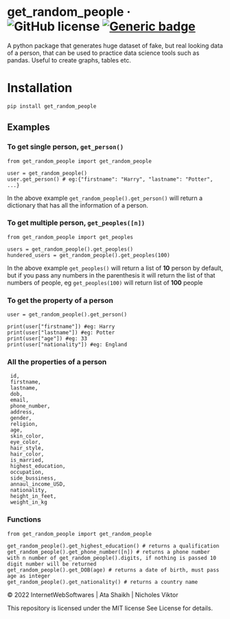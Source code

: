 # get_random_people &middot; ![GitHub license](https://img.shields.io/badge/license-MIT-blue.svg) [![Generic badge](https://img.shields.io/badge/version-1.1.1-<COLOR>.svg)](https://shields.io/)
A python package that generates huge dataset of fake, but real looking data of a person, that can be used to practice data science tools such as pandas. Useful to create graphs, tables etc.
# Installation

```
pip install get_random_people
```

## Examples

### To get single person, `get_person()`

```
from get_random_people import get_random_people

user = get_random_people()
user.get_person() # eg:{"firstname": "Harry", "lastname": "Potter", ...}
```

In the above example `get_random_people().get_person()` will return a dictionary that has all the information of a person.

### To get multiple person, `get_peoples([n])`

```
from get_random_people import get_peoples

users = get_random_people().get_peoples() 
hundered_users = get_random_people().get_peoples(100)
```

In the above example ```get_peoples()``` will return a list of **10** person by default, but if you pass any numbers in the parenthesis it will return the list of that numbers of people, eg ```get_peoples(100)``` will return list of **100** people

### To get the property of a person
```
user = get_random_people().get_person()

print(user["firstname"]) #eg: Harry
print(user["lastname"]) #eg: Potter
print(user["age"]) #eg: 33
print(user["nationality"]) #eg: England
```

### All the properties of a person
```
 id,
 firstname,
 lastname,
 dob,
 email,
 phone_number,
 address,
 gender,
 religion,
 age,
 skin_color,
 eye_color,
 hair_style,
 hair_color,
 is_married,
 highest_education,
 occupation,
 side_bussiness,
 annaul_income_USD,
 nationality,
 height_in_feet,
 weight_in_kg
```

### Functions

```
from get_random_people import get_random_people

get_random_people().get_highest_education() # returns a qualification
get_random_people().get_phone_number([n]) # returns a phone number with n number of get_random_people().digits, if nothing is passed 10 digit number will be returned
get_random_people().get_DOB(age) # returns a date of birth, must pass age as integer
get_random_people().get_nationality() # returns a country name

```

&copy; 2022 InternetWebSoftwares | Ata Shaikh | Nicholes Viktor

This repository is licensed under the MIT license
See License for details.